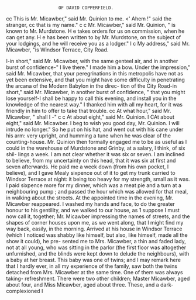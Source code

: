                         OF DAVID COPPERFIELD.

  cc    This is Mr. Micawber," said Mr. Quinion to me.
    &lt;' Ahem !" said the stranger, cc that is my name."
    c c Mr. Micawber," said Mr. Quinion, " is known to Mr. Murdstone.
H e takes orders for us on commission, when he can get any. H e has
been written to by Mr. Murdstone, on the subject of your lodgings, and
he will receive you as a lodger."
    I c My address," said Mr. Micawber, "is Windsor Terrace, City Road.

I-in       short," said Mr. Micawber, with the same genteel air, and in
another burst of confidence-" I live there."
    I made him a bow.
        Under the impression," said Mr. Micawber, that your peregrinations
in this metropolis have not as yet been extensive, and that you might have
some difficulty in penetrating the arcana of the Modern Babylon in the direc-
tion of the City Road-in short," said Mr. Micawber, in another burst of
confidence, " that you might lose yourself-I shall be happy to call this
evening, and install you in the knowledge of the nearest way."
    I thanked him with all my heart, for it was friendly in him to offer to
take that trouble.
    cc At what hour," said Mr. Micawber, " shall I -"
     c c At about eight," said Mr. Quinion.
     I CAt about eight," said Mr. Micawber.      I beg to wish you good day,
Mr. Quinion. I will intrude no longer."
     So he put on his hat, and went out with his cane under his arm: very
upright, and humming a tune when he was clear of the counting-house.
     Mr. Quinion then formally engaged me to be as useful as I could in
the warehouse of Murdstone and Grinby, at a salary, I think, of six shil-
lings a week. I am not clear whether it was six or seven. I am inclined
to believe, from my uncertainty on this head, that it was six at first and
seven afterwards. He paid me a week down (from his own pocket, I
 believe), and I gave Mealy sixpence out of it to get my trunk carried to
Windsor Terrace at night: it being too heavy for my strength, small as
it was. I paid sixpence more for my dinner, which was a meat pie and a
turn at a neighbouring pump ; and passed the hour which was allowed for
that meal, in walking about the streets.
     At the appointed time in the evening, Mr. Micawber reappeared. I
washed my hands and face, to do the greater honour to his gentility, and
we walked to our house, as 1 suppose I must now call it, together;
 Mr. Micawber impressing the names of streets, and the shapes of corner
 houses upon me, as we went along, that I might find my way back,
easily, in the morning.
     Arrived at his house in Windsor Terrace (which I noticed was shabby
like himself, but also, like himself, made all the show it could), he pre-
 sented me to Mrs. Micawber, a thin and faded lady, not at all young, who
 was sitting in the parlor (the first floor was altogether unfurnished, and
 the blinds were kept down to delude the neighbours), with a baby at her
 breast. This baby was one of twins; and I may remark here that I
hardly ever, in all my experience of the family, saw both the twins detached
 from Mrs. Micawber at the same time. One of them was always taking-
 refreshment.
    There were two other children; Master Micawber, aged about four,
 and Miss Micawber, aged about three. These, and a dark-complexioned
                                                                 I
